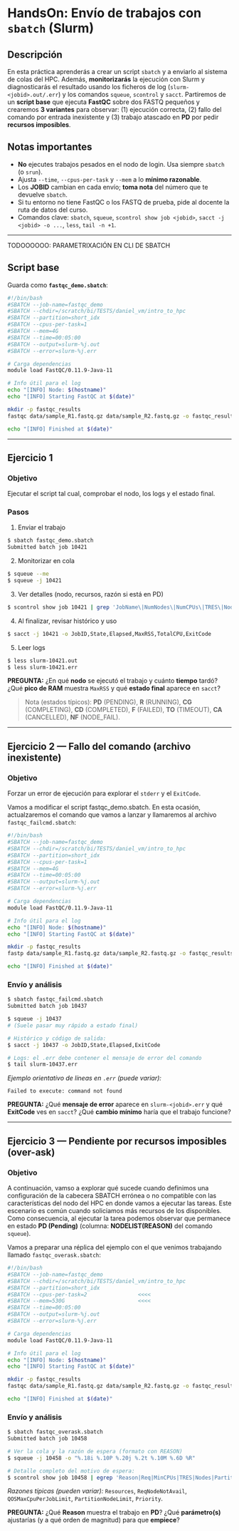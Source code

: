 # HandsOn: Envío de trabajos con `sbatch` (Slurm)

## Descripción

En esta práctica aprenderás a crear un script `sbatch` y a enviarlo al sistema de colas del HPC. Además, **monitorizarás** la ejecución con Slurm y diagnosticarás el resultado usando los ficheros de log (`slurm-<jobid>.out/.err`) y los comandos `squeue`, `scontrol` y `sacct`. Partiremos de un **script base** que ejecuta **FastQC** sobre dos FASTQ pequeños y crearemos **3 variantes** para observar: (1) ejecución correcta, (2) fallo del comando por entrada inexistente y (3) trabajo atascado en **PD** por pedir **recursos imposibles**.

## Notas importantes

* **No** ejecutes trabajos pesados en el nodo de login. Usa siempre `sbatch` (o `srun`).
* Ajusta `--time`, `--cpus-per-task` y `--mem` a lo **mínimo razonable**.
* Los **JOBID** cambian en cada envío; **toma nota** del número que te devuelve `sbatch`.
* Si tu entorno no tiene FastQC o los FASTQ de prueba, pide al docente la ruta de datos del curso.
* Comandos clave: `sbatch`, `squeue`, `scontrol show job <jobid>`, `sacct -j <jobid> -o ...`, `less`, `tail -n +1`.

---


TODOOOOOO: PARAMETRIXACIÓN EN CLI DE SBATCH
## Script base

Guarda como **`fastqc_demo.sbatch`**:

```bash
#!/bin/bash
#SBATCH --job-name=fastqc_demo
#SBATCH --chdir=/scratch/bi/TESTS/daniel_vm/intro_to_hpc
#SBATCH --partition=short_idx
#SBATCH --cpus-per-task=1
#SBATCH --mem=4G
#SBATCH --time=00:05:00
#SBATCH --output=slurm-%j.out
#SBATCH --error=slurm-%j.err

# Carga dependencias
module load FastQC/0.11.9-Java-11

# Info útil para el log
echo "[INFO] Node: $(hostname)"
echo "[INFO] Starting FastQC at $(date)"

mkdir -p fastqc_results
fastqc data/sample_R1.fastq.gz data/sample_R2.fastq.gz -o fastqc_results

echo "[INFO] Finished at $(date)"
```

---

## Ejercicio 1

### Objetivo

Ejecutar el script tal cual, comprobar el nodo, los logs y el estado final.

### Pasos

1. Enviar el trabajo

```bash
$ sbatch fastqc_demo.sbatch
Submitted batch job 10421
```

2. Monitorizar en cola

```bash
$ squeue --me
$ squeue -j 10421
```

3. Ver detalles (nodo, recursos, razón si está en PD)

```bash
$ scontrol show job 10421 | grep 'JobName\|NumNodes\|NumCPUs\|TRES\|Nodes\|Reason\|Submit\|Start\|TimeLimit'
```

4. Al finalizar, revisar histórico y uso

```bash
$ sacct -j 10421 -o JobID,State,Elapsed,MaxRSS,TotalCPU,ExitCode
```

5. Leer logs

```bash
$ less slurm-10421.out
$ less slurm-10421.err
```

**PREGUNTA:**
¿En qué **nodo** se ejecutó el trabajo y cuánto **tiempo** tardó? ¿Qué **pico de RAM** muestra `MaxRSS` y qué **estado final** aparece en `sacct`?

> Nota (estados típicos): **PD** (PENDING), **R** (RUNNING), **CG** (COMPLETING), **CD** (COMPLETED), **F** (FAILED), **TO** (TIMEOUT), **CA** (CANCELLED), **NF** (NODE\_FAIL).

---

## Ejercicio 2 — **Fallo** del comando (archivo inexistente)

### Objetivo

Forzar un error de ejecución para explorar el `stderr` y el `ExitCode`.

Vamos a modificar el script fastqc_demo.sbatch. En esta ocasión, actualzaremos el comando que vamos a lanzar y llamaremos al archivo `fastqc_failcmd.sbatch`:


```bash
#!/bin/bash
#SBATCH --job-name=fastqc_demo
#SBATCH --chdir=/scratch/bi/TESTS/daniel_vm/intro_to_hpc
#SBATCH --partition=short_idx
#SBATCH --cpus-per-task=1
#SBATCH --mem=4G
#SBATCH --time=00:05:00
#SBATCH --output=slurm-%j.out
#SBATCH --error=slurm-%j.err

# Carga dependencias
module load FastQC/0.11.9-Java-11

# Info útil para el log
echo "[INFO] Node: $(hostname)"
echo "[INFO] Starting FastQC at $(date)"

mkdir -p fastqc_results
fastp data/sample_R1.fastq.gz data/sample_R2.fastq.gz -o fastqc_results # <<<<  Comando modificado

echo "[INFO] Finished at $(date)"
```

### Envío y análisis

```bash
$ sbatch fastqc_failcmd.sbatch
Submitted batch job 10437

$ squeue -j 10437
# (Suele pasar muy rápido a estado final)

# Histórico y código de salida:
$ sacct -j 10437 -o JobID,State,Elapsed,ExitCode

# Logs: el .err debe contener el mensaje de error del comando
$ tail slurm-10437.err
```

*Ejemplo orientativo de líneas en `.err` (puede variar):*

```
Failed to execute: command not found
```

**PREGUNTA:**
¿Qué **mensaje de error** aparece en `slurm-<jobid>.err` y qué **ExitCode** ves en `sacct`? ¿Qué **cambio mínimo** haría que el trabajo funcione?

---

## Ejercicio 3 — **Pendiente** por recursos imposibles (over-ask)

### Objetivo

A continuación, vamso a explorar qué sucede cuando definimos una configuración de la cabecera SBATCH errónea o no compatible con las características del nodo del HPC en donde vamos a ejecutar las tareas. Este escenario es común cuando soliciamos más recursos de los disponibles. Como consecuencia, al ejecutar la tarea podemos observar que permanece en estado **PD (Pending)** (columna: **NODELIST(REASON)** del comando `squeue`). 


Vamos a preparar una réplica del ejemplo con el que venimos trabajando llamado `fastqc_overask.sbatch`: 

```bash
#!/bin/bash
#SBATCH --job-name=fastqc_demo
#SBATCH --chdir=/scratch/bi/TESTS/daniel_vm/intro_to_hpc
#SBATCH --partition=short_idx
#SBATCH --cpus-per-task=2                <<<<
#SBATCH --mem=530G                       <<<<
#SBATCH --time=00:05:00
#SBATCH --output=slurm-%j.out
#SBATCH --error=slurm-%j.err

# Carga dependencias
module load FastQC/0.11.9-Java-11

# Info útil para el log
echo "[INFO] Node: $(hostname)"
echo "[INFO] Starting FastQC at $(date)"

mkdir -p fastqc_results
fastqc data/sample_R1.fastq.gz data/sample_R2.fastq.gz -o fastqc_results

echo "[INFO] Finished at $(date)"
```

### Envío y análisis

```bash
$ sbatch fastqc_overask.sbatch
Submitted batch job 10458

# Ver la cola y la razón de espera (formato con REASON)
$ squeue -j 10458 -o "%.18i %.10P %.20j %.2t %.10M %.6D %R"

# Detalle completo del motivo de espera:
$ scontrol show job 10458 | egrep 'Reason|Req|MinCPUs|TRES|Nodes|Partition|QOS'
```

*Razones típicas (pueden variar):* `Resources`, `ReqNodeNotAvail`, `QOSMaxCpuPerJobLimit`, `PartitionNodeLimit`, `Priority`.

**PREGUNTA:**
¿Qué **Reason** muestra el trabajo en **PD**? ¿Qué **parámetro(s)** ajustarías (y a qué orden de magnitud) para que **empiece**?
